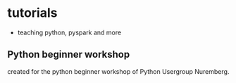 # tutorials
- teaching python, pyspark and more

## Python beginner workshop
created for the python beginner workshop of Python Usergroup Nuremberg.


